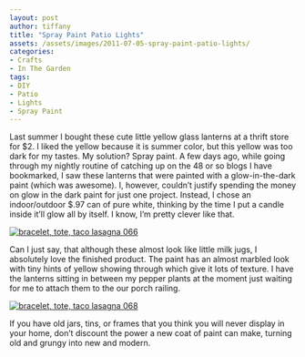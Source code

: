 ```yaml
---
layout: post
author: tiffany
title: "Spray Paint Patio Lights"
assets: /assets/images/2011-07-05-spray-paint-patio-lights/
categories: 
- Crafts
- In The Garden
tags: 
- DIY
- Patio
- Lights
- Spray Paint
---
```


Last summer I bought these cute little yellow glass lanterns at a thrift store for $2\. I liked the yellow because it is summer color, but this yellow was too dark for my tastes. My solution? Spray paint. A few days ago, while going through my nightly routine of catching up on the 48 or so blogs I have bookmarked, I saw these lanterns that were painted with a glow-in-the-dark paint (which was awesome). I, however, couldn’t justify spending the money on glow in the dark paint for just one project. Instead, I chose an indoor/outdoor $.97 can of pure white, thinking by the time I put a candle inside it’ll glow all by itself. I know, I’m pretty clever like that.

[![](jekyll_uploads/2011/06/bracelet-tote-taco-lasagna-066-575x381.jpg "bracelet, tote, taco lasagna 066")](http://www.sweetpeonies.com/2011/07/spray-paint-patio-lights/bracelet-tote-taco-lasagna-066/)

Can I just say, that although these almost look like little milk jugs, I absolutely love the finished product. The paint has an almost marbled look with tiny hints of yellow showing through which give it lots of texture. I have the lanterns sitting in between my pepper plants at the moment just waiting for me to attach them to the our porch railing.

[![](jekyll_uploads/2011/06/bracelet-tote-taco-lasagna-068-575x865.jpg "bracelet, tote, taco lasagna 068")](http://www.sweetpeonies.com/2011/07/spray-paint-patio-lights/bracelet-tote-taco-lasagna-068/)

If you have old jars, tins, or frames that you think you will never display in your home, don’t discount the power a new coat of paint can make, turning old and grungy into new and modern.